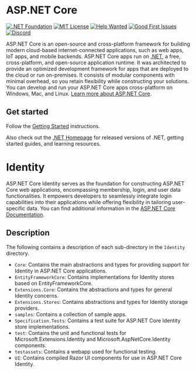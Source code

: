 ASP.NET Core
============

[![.NET Foundation](https://img.shields.io/badge/.NET%20Foundation-blueviolet.svg)](https://www.dotnetfoundation.org/)
[![MIT License](https://img.shields.io/github/license/dotnet/aspnetcore?color=%230b0&style=flat-square)](https://github.com/dotnet/aspnetcore/blob/main/LICENSE.txt) [![Help Wanted](https://img.shields.io/github/issues/dotnet/aspnetcore/help%20wanted?color=%232EA043&label=help%20wanted&style=flat-square)](https://github.com/dotnet/aspnetcore/issues?q=is%3Aissue+is%3Aopen+label%3A%22help+wanted%22) [![Good First Issues](https://img.shields.io/github/issues/dotnet/aspnetcore/good%20first%20issue?color=%23512BD4&label=good%20first%20issue&style=flat-square)](https://github.com/dotnet/aspnetcore/issues?q=is%3Aissue+is%3Aopen+label%3A%22good+first+issue%22)
[![Discord](https://img.shields.io/discord/732297728826277939?style=flat-square&label=Discord&logo=discord&logoColor=white&color=7289DA)](https://aka.ms/dotnet-discord)

ASP.NET Core is an open-source and cross-platform framework for building modern cloud-based internet-connected applications, such as web apps, IoT apps, and mobile backends. ASP.NET Core apps run on [.NET](https://dot.net), a free, cross-platform, and open-source application runtime. It was architected to provide an optimized development framework for apps that are deployed to the cloud or run on-premises. It consists of modular components with minimal overhead, so you retain flexibility while constructing your solutions. You can develop and run your ASP.NET Core apps cross-platform on Windows, Mac, and Linux. [Learn more about ASP.NET Core](https://learn.microsoft.com/aspnet/core/).

## Get started

Follow the [Getting Started](https://learn.microsoft.com/aspnet/core/getting-started) instructions.

Also check out the [.NET Homepage](https://www.microsoft.com/net) for released versions of .NET, getting started guides, and learning resources.

# Identity

ASP.NET Core Identity serves as the foundation for constructing ASP.NET Core web applications, encompassing membership, login, and user data functionalities. It empowers developers to seamlessly integrate login capabilities into their applications while offering flexibility in tailoring user-specific data. You can find additional information in the [ASP.NET Core Documentation](https://learn.microsoft.com/aspnet/core/security/authentication/identity).

## Description

The following contains a description of each sub-directory in the `Identity` directory.

* `Core`: Contains the main abstractions and types for providing support for Identity in ASP.NET Core applications.
* `EntityFrameworkCore`: Contains implementations for Identity stores based on EntityFrameworkCore.
* `Extensions.Core`: Contains the abstractions and types for general Identity concerns.
* `Extensions.Stores`: Contains abstractions and types for Identity storage providers.
* `samples`: Contains a collection of sample apps.
* `Specification.Tests`: Contains a test suite for ASP.NET Core Identity store implementations.
* `test`: Contains the unit and functional tests for Microsoft.Extensions.Identity and Microsoft.AspNetCore.Identity components.
* `testassets`: Contains a webapp used for functional testing.
* `UI`: Contains compiled Razor UI components for use in ASP.NET Core Identity.
